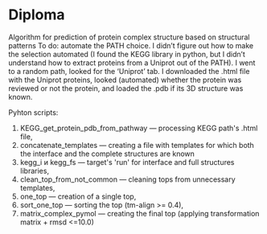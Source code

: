 # Diploma
Algorithm for prediction of protein complex structure based on structural patterns
To do: automate the PATH choice.
I didn’t figure out how to make the selection automated (I found the KEGG library in python, but I didn’t understand how to extract proteins from a Uniprot out of the PATH). 
I went to a random path, looked for the ‘Uniprot’ tab. 
I downloaded the .html file with the Uniprot proteins, looked (automated) whether the protein was reviewed or not  the protein, and loaded the .pdb if its 3D structure was known. 

Pyhton scripts:
1) KEGG_get_protein_pdb_from_pathway — processing KEGG path's .html file,
2) concatenate_templates — creating a file with templates for which both the interface and the complete structures are known
3) kegg_i и kegg_fs — target's 'run' for interface and full structures libraries, 
4) clean_top_from_not_common — cleaning tops from unnecessary templates,
5) one_top — creation of a single top,
6) sort_one_top — sorting the top (tm-align >= 0.4),
7) matrix_complex_pymol — creating the final top (applying transformation matrix + rmsd <=10.0)
